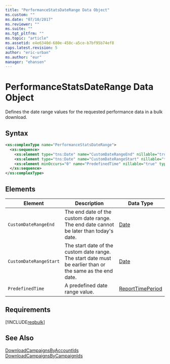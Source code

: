 ```yaml
---
title: "PerformanceStatsDateRange Data Object"
ms.custom: ""
ms.date: "07/10/2017"
ms.reviewer: ""
ms.suite: ""
ms.tgt_pltfrm: ""
ms.topic: "article"
ms.assetid: e4e6340d-680e-458c-a5ce-b7bf95b74ef8
caps.latest.revision: 5
author: "eric-urban"
ms.author: "eur"
manager: "ehansen"
---
```

# PerformanceStatsDateRange Data Object
Defines the date range values for the requested performance data in a bulk download.

## Syntax

```xml
<xs:complexType name="PerformanceStatsDateRange">
  <xs:sequence>
    <xs:element type="tns:Date" name="CustomDateRangeEnd" nillable="true" minOccurs="0"/>
    <xs:element type="tns:Date" name="CustomDateRangeStart" nillable="true" minOccurs="0"/>
    <xs:element minOccurs="0" name="PredefinedTime" nillable="true" type="tns:ReportTimePeriod" />
  </xs:sequence>
</xs:complexType>
```

## <a name="Elements"></a>Elements

|Element|Description|Data Type|
|-----------|---------------|-------------|
|`CustomDateRangeEnd`|The end date of the custom date range. The end date cannot be later than today's date.|[Date](../bulk-api/date-data-object.md)|
|`CustomDateRangeStart`|The start date of the custom date range. The start date must be earlier than or the same as the end date.|[Date](../bulk-api/date-data-object.md)|
|`PredefinedTime`|A predefined date range value.|[ReportTimePeriod](../bulk-api/reporttimeperiod-value-set.md)|

## Requirements
[!INCLUDE[reqbulk](../bulk-api/includes/reqbulk.md)]
## See Also
[DownloadCampaignsByAccountIds](../bulk-api/downloadcampaignsbyaccountids-service-operation.md)  
[DownloadCampaignsByCampaignIds](../bulk-api/downloadcampaignsbycampaignids-service-operation.md)  


